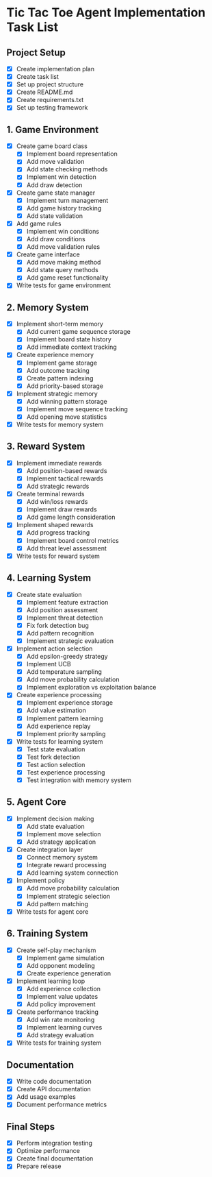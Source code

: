 # Tic Tac Toe Agent Implementation Task List

## Project Setup
- [x] Create implementation plan
- [x] Create task list
- [x] Set up project structure
- [x] Create README.md
- [x] Create requirements.txt
- [x] Set up testing framework

## 1. Game Environment
- [x] Create game board class
  - [x] Implement board representation
  - [x] Add move validation
  - [x] Add state checking methods
  - [x] Implement win detection
  - [x] Add draw detection
- [x] Create game state manager
  - [x] Implement turn management
  - [x] Add game history tracking
  - [x] Add state validation
- [x] Add game rules
  - [x] Implement win conditions
  - [x] Add draw conditions
  - [x] Add move validation rules
- [x] Create game interface
  - [x] Add move making method
  - [x] Add state query methods
  - [x] Add game reset functionality
- [x] Write tests for game environment

## 2. Memory System
- [x] Implement short-term memory
  - [x] Add current game sequence storage
  - [x] Implement board state history
  - [x] Add immediate context tracking
- [x] Create experience memory
  - [x] Implement game storage
  - [x] Add outcome tracking
  - [x] Create pattern indexing
  - [x] Add priority-based storage
- [x] Implement strategic memory
  - [x] Add winning pattern storage
  - [x] Implement move sequence tracking
  - [x] Add opening move statistics
- [x] Write tests for memory system

## 3. Reward System
- [x] Implement immediate rewards
  - [x] Add position-based rewards
  - [x] Implement tactical rewards
  - [x] Add strategic rewards
- [x] Create terminal rewards
  - [x] Add win/loss rewards
  - [x] Implement draw rewards
  - [x] Add game length consideration
- [x] Implement shaped rewards
  - [x] Add progress tracking
  - [x] Implement board control metrics
  - [x] Add threat level assessment
- [x] Write tests for reward system

## 4. Learning System
- [x] Create state evaluation
  - [x] Implement feature extraction
  - [x] Add position assessment
  - [x] Implement threat detection
  - [x] Fix fork detection bug
  - [x] Add pattern recognition
  - [x] Implement strategic evaluation
- [x] Implement action selection
  - [x] Add epsilon-greedy strategy
  - [x] Implement UCB
  - [x] Add temperature sampling
  - [x] Add move probability calculation
  - [x] Implement exploration vs exploitation balance
- [x] Create experience processing
  - [x] Implement experience storage
  - [x] Add value estimation
  - [x] Implement pattern learning
  - [x] Add experience replay
  - [x] Implement priority sampling
- [x] Write tests for learning system
  - [x] Test state evaluation
  - [x] Test fork detection
  - [x] Test action selection
  - [x] Test experience processing
  - [x] Test integration with memory system

## 5. Agent Core
- [x] Implement decision making
  - [x] Add state evaluation
  - [x] Implement move selection
  - [x] Add strategy application
- [x] Create integration layer
  - [x] Connect memory system
  - [x] Integrate reward processing
  - [x] Add learning system connection
- [x] Implement policy
  - [x] Add move probability calculation
  - [x] Implement strategic selection
  - [x] Add pattern matching
- [x] Write tests for agent core

## 6. Training System
- [x] Create self-play mechanism
  - [x] Implement game simulation
  - [x] Add opponent modeling
  - [x] Create experience generation
- [x] Implement learning loop
  - [x] Add experience collection
  - [x] Implement value updates
  - [x] Add policy improvement
- [x] Create performance tracking
  - [x] Add win rate monitoring
  - [x] Implement learning curves
  - [x] Add strategy evaluation
- [x] Write tests for training system

## Documentation
- [x] Write code documentation
- [x] Create API documentation
- [x] Add usage examples
- [x] Document performance metrics

## Final Steps
- [x] Perform integration testing
- [x] Optimize performance
- [x] Create final documentation
- [x] Prepare release 